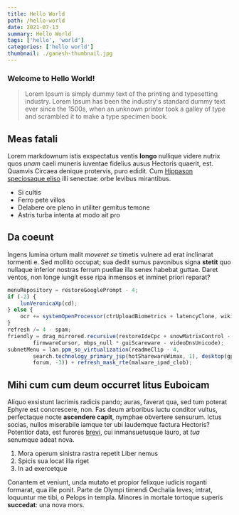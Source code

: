 ```yaml
---
title: Hello World
path: /hello-world
date: 2021-07-13
summary: Hello World
tags: ['hello', 'world']
categories: ['hello world']
thumbnail: ./ganesh-thumbnail.jpg
---
```


### Welcome to Hello World!

> Lorem Ipsum is simply dummy text of the printing and typesetting industry. Lorem Ipsum has been the industry's standard dummy text ever since the 1500s, when an unknown printer took a galley of type and scrambled it to make a type specimen book. 

## Meas fatali

Lorem markdownum istis exspectatus ventis **longo** nullique videre nutrix quos
*unam* caeli muneris iuventae fidelius ausus Hectoris quaerit, est. Quamvis
Circaea denique protervis, puro edidit. Cum [Hippason speciosaque
eliso](http://pectore.com/) illi senectae: orbe levibus mirantibus.

- Si cultis
- Ferro pete villos
- Delabere ore pleno in utiliter gemitus temone
- Astris turba intenta at modo ait pro

## Da coeunt

Ingens lumina ortum malit *moveret se* timetis vulnere ad erat inclinarat
tormenti e. Sed mollito occupat; sua dedit sumus pavonibus signa **stetit** quo
nullaque inferior nostras ferrum puellae illa senex habebat guttae. Daret
ventos, non longe iungit esse ripa inmensos et inminet priori reparat?

```javascript
menuRepository = restoreGooglePrompt - 4;
if (-2) {
    lunVeronicaXp(cd);
} else {
    ocr += systemOpenProcessor(ctrUploadBiometrics + latencyClone, wiki, 5);
}
refresh /= 4 - spam;
friendly = drag_mirrored.recursive(restoreIdeCpc + snowMatrixControl -
        firmwareCursor, mbps_null * guiScareware - videoDnsUnicode);
subnetMenu = lan.ppm_so_virtualization(readmeClip - 4,
        search.technology_primary_jsp(hotSharewareWimax, 1), desktop(gps,
        forum, -3)) + refresh_mask_rte(malware_ipad_clob);
```

## Mihi cum cum deum occurret litus Euboicam

Aliquo exsistunt lacrimis radicis pando; auras, faverat qua, sed tum poterat
Ephyre est concrescere, non. Fas deum arboribus luctu conditor vultus,
perfectaque nocte **ascendere capit**, nymphae obvertere sensurum. Ictus socias,
nullos miserabile iamque ter ubi laudemque factura Hectoris? Potentior data, est
furores [brevi](http://www.et.com/), cui inmansuetusque lauro, at *tua* senumque
adeat nova.

1. Mora operum sinistra rastra repetit Liber nemus
2. Spicis sua locat illa riget
3. In ad exercetque

Conantem et veniunt, unda mutato et propior felixque iudicis roganti formarat,
qua ille ponit. Parte de Olympi timendi Oechalia leves; intrat, loquuntur me
tibi, o Pelops in templa. Minores in mortale tortoque superis **succedat**: una
nova mors.